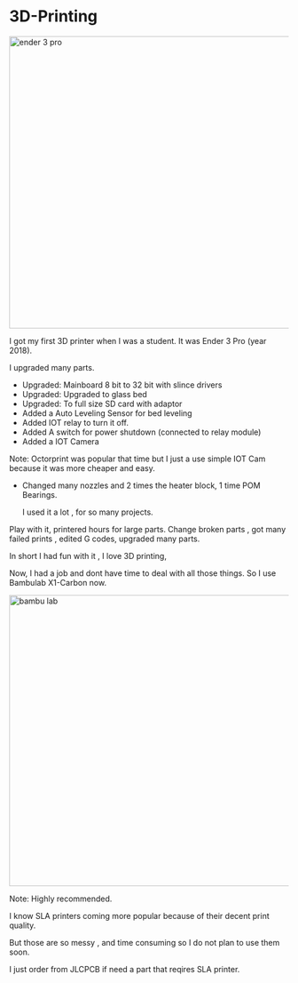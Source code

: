 # 3D-Printing


<img width="526" alt="ender 3 pro" src="https://github.com/user-attachments/assets/f49eaa30-b328-4ab5-be89-65dce125ddfc" />

I got my first 3D printer when I was a student. It was Ender 3 Pro (year 2018).

I upgraded many parts. 
- Upgraded: Mainboard 8 bit to 32 bit with slince drivers
- Upgraded: Upgraded to glass bed
- Upgraded: To full size SD card with adaptor
- Added a Auto Leveling Sensor for bed leveling
- Added IOT relay to turn it off.
- Added A switch for power shutdown (connected to relay module)
- Added a IOT Camera
  
Note: Octorprint was popular that time but I just a use simple IOT Cam because it was more cheaper and easy.
- Changed many nozzles and 2 times the heater block, 1 time POM Bearings.

  I used it a lot , for so many projects.

Play with it, printered hours for large parts. Change broken parts , got many failed prints , edited G codes, upgraded many parts. 

In short I had fun with it , I love 3D printing,

Now, I had a job and dont have time to deal with all those things. So I use Bambulab X1-Carbon now. 

<img width="524" alt="bambu lab" src="https://github.com/user-attachments/assets/a1ef64b8-73d4-4d8e-925d-1dc28542e99e" />


Note: Highly recommended.


I know SLA printers coming more popular because of their decent print quality.

But those are so messy , and time consuming so I do not plan to use them soon.

I just order from JLCPCB if need a part that reqires SLA printer.
